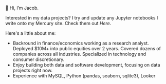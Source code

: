 👋 Hi, I’m Jacob.

Interested in my data projects? I try and update any Jupyter notebooks I write onto my Mercury site. Check them out _Here_.

Here's a little about me:
- Backround in finance/economics working as a research analyst. Deployed $10M+ into public equities over 2 years. Covered dozens of companies across all industries. Specialized in technology and consumer discretionary.
- Enjoy building both data and software development, focusing on data projects right now.
- Experience with MySQL, Python (pandas, seaborn, sqlite3), Looker
